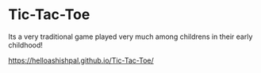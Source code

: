 # Tic-Tac-Toe

Its a very traditional game played very much among childrens in their early childhood!


https://helloashishpal.github.io/Tic-Tac-Toe/
